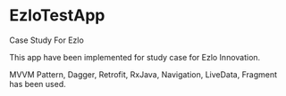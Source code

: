 # EzloTestApp
Case Study For Ezlo

This app have been implemented for study case for Ezlo Innovation.

MVVM Pattern, Dagger, Retrofit, RxJava, Navigation, LiveData, Fragment has been used.
